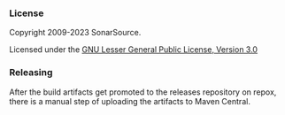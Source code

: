 ### License

Copyright 2009-2023 SonarSource.

Licensed under the [GNU Lesser General Public License, Version 3.0](http://www.gnu.org/licenses/lgpl.txt)

### Releasing

After the build artifacts get promoted to the releases repository on repox, there is a manual step of uploading the artifacts to Maven Central.
